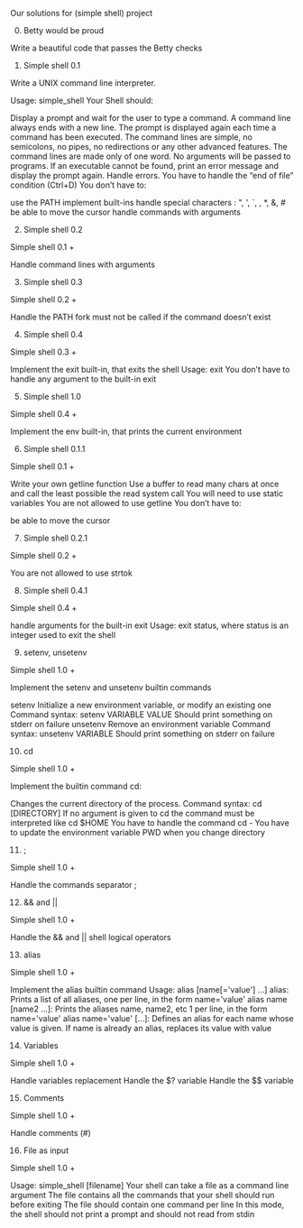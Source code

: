 Our solutions for (simple shell) project

0. Betty would be proud

Write a beautiful code that passes the Betty checks



1. Simple shell 0.1

Write a UNIX command line interpreter.

Usage: simple_shell
Your Shell should:

Display a prompt and wait for the user to type a command. A command line always ends with a new line.
The prompt is displayed again each time a command has been executed.
The command lines are simple, no semicolons, no pipes, no redirections or any other advanced features.
The command lines are made only of one word. No arguments will be passed to programs.
If an executable cannot be found, print an error message and display the prompt again.
Handle errors.
You have to handle the “end of file” condition (Ctrl+D)
You don’t have to:

use the PATH
implement built-ins
handle special characters : ", ', `, \, *, &, #
be able to move the cursor
handle commands with arguments



2. Simple shell 0.2

Simple shell 0.1 +

Handle command lines with arguments



3. Simple shell 0.3

Simple shell 0.2 +

Handle the PATH
fork must not be called if the command doesn’t exist



4. Simple shell 0.4

Simple shell 0.3 +

Implement the exit built-in, that exits the shell
Usage: exit
You don’t have to handle any argument to the built-in exit



5. Simple shell 1.0

Simple shell 0.4 +

Implement the env built-in, that prints the current environment



6. Simple shell 0.1.1

Simple shell 0.1 +

Write your own getline function
Use a buffer to read many chars at once and call the least possible the read system call
You will need to use static variables
You are not allowed to use getline
You don’t have to:

be able to move the cursor



7. Simple shell 0.2.1

Simple shell 0.2 +

You are not allowed to use strtok



8. Simple shell 0.4.1

Simple shell 0.4 +

handle arguments for the built-in exit
Usage: exit status, where status is an integer used to exit the shell



9. setenv, unsetenv

Simple shell 1.0 +

Implement the setenv and unsetenv builtin commands

setenv
Initialize a new environment variable, or modify an existing one
Command syntax: setenv VARIABLE VALUE
Should print something on stderr on failure
unsetenv
Remove an environment variable
Command syntax: unsetenv VARIABLE
Should print something on stderr on failure



10. cd

Simple shell 1.0 +

Implement the builtin command cd:

Changes the current directory of the process.
Command syntax: cd [DIRECTORY]
If no argument is given to cd the command must be interpreted like cd $HOME
You have to handle the command cd -
You have to update the environment variable PWD when you change directory



11. ;

Simple shell 1.0 +

Handle the commands separator ;



12. && and ||

Simple shell 1.0 +

Handle the && and || shell logical operators



13. alias

Simple shell 1.0 +

Implement the alias builtin command
Usage: alias [name[='value'] ...]
alias: Prints a list of all aliases, one per line, in the form name='value'
alias name [name2 ...]: Prints the aliases name, name2, etc 1 per line, in the form name='value'
alias name='value' [...]: Defines an alias for each name whose value is given. If name is already an alias, replaces its value with value



14. Variables

Simple shell 1.0 +

Handle variables replacement
Handle the $? variable
Handle the $$ variable



15. Comments

Simple shell 1.0 +

Handle comments (#)



16. File as input

Simple shell 1.0 +

Usage: simple_shell [filename]
Your shell can take a file as a command line argument
The file contains all the commands that your shell should run before exiting
The file should contain one command per line
In this mode, the shell should not print a prompt and should not read from stdin
